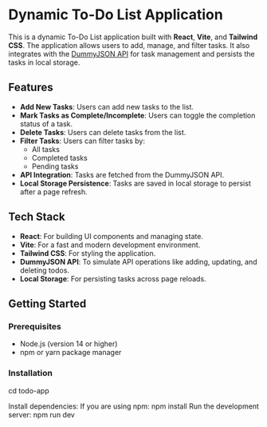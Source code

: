 # Dynamic To-Do List Application

This is a dynamic To-Do List application built with **React**, **Vite**, and **Tailwind CSS**. The application allows users to add, manage, and filter tasks. It also integrates with the [DummyJSON API](https://dummyjson.com/docs/todos#todos-a) for task management and persists the tasks in local storage.

## Features

- **Add New Tasks**: Users can add new tasks to the list.
- **Mark Tasks as Complete/Incomplete**: Users can toggle the completion status of a task.
- **Delete Tasks**: Users can delete tasks from the list.
- **Filter Tasks**: Users can filter tasks by:
  - All tasks
  - Completed tasks
  - Pending tasks
- **API Integration**: Tasks are fetched from the DummyJSON API.
- **Local Storage Persistence**: Tasks are saved in local storage to persist after a page refresh.
  
## Tech Stack

- **React**: For building UI components and managing state.
- **Vite**: For a fast and modern development environment.
- **Tailwind CSS**: For styling the application.
- **DummyJSON API**: To simulate API operations like adding, updating, and deleting todos.
- **Local Storage**: For persisting tasks across page reloads.

## Getting Started

### Prerequisites

- Node.js (version 14 or higher)
- npm or yarn package manager

### Installation

   cd todo-app

   Install dependencies: If you are using npm:
        npm install
   Run the development server:
        npm run dev     
